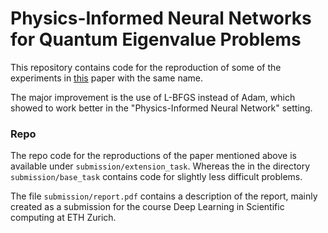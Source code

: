 # Physics-Informed Neural Networks for Quantum Eigenvalue Problems

This repository contains code for the reproduction of some
of the experiments in [this](https://arxiv.org/abs/2203.00451) paper
with the same name.

The major improvement is the use of L-BFGS instead of Adam, which
showed to work better in the "Physics-Informed Neural Network" setting.

### Repo

The repo code for the reproductions of the paper mentioned
above is available under `submission/extension_task`. Whereas
the in the directory `submission/base_task` contains code
for slightly less difficult problems.

The file `submission/report.pdf` contains a description
of the report, mainly created as a submission for the course
Deep Learning in Scientific computing at ETH Zurich.
